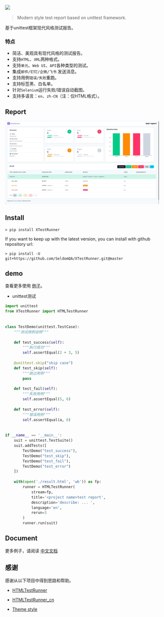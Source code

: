 ![](./XTestRunner_logo.jpg)

> Modern style test report based on unittest framework.

基于unittest框架现代风格测试报告。

### 特点

* 简洁、美观具有现代风格的测试报告。
* 支持`HTML`、`XML`两种格式。
* 支持`单元`、`Web UI`、`API`各种类型的测试。
* 集成`邮件/钉钉/企微/飞书` 发送消息。
* 支持用例`错误/失败`重跑。
* 支持标签黑、白名单。
* 针对`Selenium`运行失败/错误自动截图。
* 支持多语言：`en`、`zh-CN`（注：仅HTML格式）。

## Report

![](./img/test_report_1.8.0.png)

## Install

```shell
> pip install XTestRunner
```

If you want to keep up with the latest version, you can install with github repository url:

```shell
> pip install -U git+https://github.com/SeldomQA/XTestRunner.git@master
```

## demo

查看更多使用 [例子](./tests)。

* unittest测试

```python
import unittest
from XTestRunner import HTMLTestRunner


class TestDemo(unittest.TestCase):
    """测试用例说明"""

    def test_success(self):
        """执行成功"""
        self.assertEqual(2 + 3, 5)

    @unittest.skip("skip case")
    def test_skip(self):
        """跳过用例"""
        pass

    def test_fail(self):
        """失败用例"""
        self.assertEqual(5, 6)

    def test_error(self):
        """错误用例"""
        self.assertEqual(a, 6)


if __name__ == '__main__':
    suit = unittest.TestSuite()
    suit.addTests([
        TestDemo("test_success"),
        TestDemo("test_skip"),
        TestDemo("test_fail"),
        TestDemo("test_error")
    ])

    with(open('./result.html', 'wb')) as fp:
        runner = HTMLTestRunner(
            stream=fp,
            title='<project name>test report',
            description='describe: ... ',
            language='en',
            rerun=3
        )
        runner.run(suit)
```

## Document

更多例子，请阅读 [中文文档](./docs/README.md)

## 感谢

感谢从以下项目中得到思路和帮助。

* [HTMLTestRunner](http://tungwaiyip.info/software/HTMLTestRunner.html)

* [HTMLTestRunner_cn](https://github.com/GoverSky/HTMLTestRunner_cn)

* [Theme style](https://clever-dashboard.webpixels.work/pages/tasks/list-view.html)
